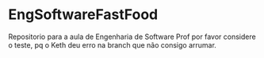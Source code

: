 # EngSoftwareFastFood
Repositorio para a aula de Engenharia de Software
Prof por favor considere o teste, pq o Keth deu erro na branch que não consigo arrumar.
